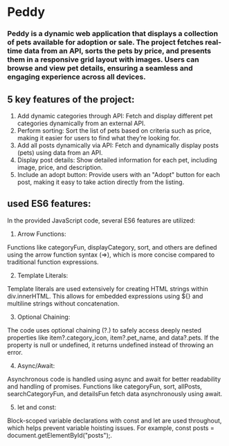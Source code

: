 
# Peddy

### Peddy is a dynamic web application that displays a collection of pets available for adoption or sale. The project fetches real-time data from an API, sorts the pets by price, and presents them in a responsive grid layout with images. Users can browse and view pet details, ensuring a seamless and engaging experience across all devices.

## 5 key features of the project:

1. Add dynamic categories through API: Fetch and display different pet categories dynamically from an external API.
2. Perform sorting: Sort the list of pets based on criteria such as price, making it easier for users to find what they’re looking for.
3. Add all posts dynamically via API: Fetch and dynamically display posts (pets) using data from an API.
4. Display post details: Show detailed information for each pet, including image, price, and description.
5. Include an adopt button: Provide users with an "Adopt" button for each post, making it easy to take action directly from the listing.

## used ES6 features:

In the provided JavaScript code, several ES6 features are utilized:

1. Arrow Functions:

Functions like categoryFun, displayCategory, sort, and others are defined using the arrow function syntax (=>), which is more concise compared to traditional function expressions.

2. Template Literals:

Template literals are used extensively for creating HTML strings within div.innerHTML. This allows for embedded expressions using ${} and multiline strings without concatenation.

3. Optional Chaining:

The code uses optional chaining (?.) to safely access deeply nested properties like item?.category_icon, item?.pet_name, and data?.pets. If the property is null or undefined, it returns undefined instead of throwing an error.

4. Async/Await:

Asynchronous code is handled using async and await for better readability and handling of promises. Functions like categoryFun, sort, allPosts, searchCategoryFun, and detailsFun fetch data asynchronously using await.

5. let and const:

Block-scoped variable declarations with const and let are used throughout, which helps prevent variable hoisting issues. For example, const posts = document.getElementById("posts");.

